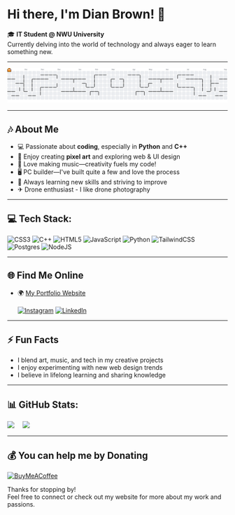 # Hi there, I'm Dian Brown! 👋

🎓 **IT Student @ NWU University**  
Currently delving into the world of technology and always eager to learn something new.

---

<picture>
    <source media="(prefers-color-scheme: dark)" srcset="https://raw.githubusercontent.com/dianbrown/dianbrown/output/pacman-contribution-graph-dark.svg">
    <source media="(prefers-color-scheme: light)" srcset="https://raw.githubusercontent.com/dianbrown/dianbrown/output/pacman-contribution-graph.svg">
    <img alt="pacman contribution graph" src="https://raw.githubusercontent.com/dianbrown/dianbrown/output/pacman-contribution-graph.svg">
</picture>

---

## 🎶 About Me

- 💻 Passionate about **coding**, especially in **Python** and **C++**
- 🎨 Enjoy creating **pixel art** and exploring web & UI design
- 🎵 Love making music—creativity fuels my code!
- 🖥️ PC builder—I've built quite a few and love the process
- 🚀 Always learning new skills and striving to improve
- ✈︎ Drone enthusiast - I like drone photography

---

## 💻 Tech Stack:
![CSS3](https://img.shields.io/badge/css3-%231572B6.svg?style=for-the-badge&logo=css3&logoColor=white) ![C++](https://img.shields.io/badge/c++-%2300599C.svg?style=for-the-badge&logo=c%2B%2B&logoColor=white) ![HTML5](https://img.shields.io/badge/html5-%23E34F26.svg?style=for-the-badge&logo=html5&logoColor=white) ![JavaScript](https://img.shields.io/badge/javascript-%23323330.svg?style=for-the-badge&logo=javascript&logoColor=%23F7DF1E) ![Python](https://img.shields.io/badge/python-3670A0?style=for-the-badge&logo=python&logoColor=ffdd54) ![TailwindCSS](https://img.shields.io/badge/tailwindcss-%2338B2AC.svg?style=for-the-badge&logo=tailwind-css&logoColor=white) ![Postgres](https://img.shields.io/badge/postgres-%23316192.svg?style=for-the-badge&logo=postgresql&logoColor=white) ![NodeJS](https://img.shields.io/badge/node.js-6DA55F?style=for-the-badge&logo=node.js&logoColor=white)

---

## 🌐 Find Me Online

- 🌍 [My Portfolio Website](https://dianbrown.github.io/Portfolio/) <br/><br/>
[![Instagram](https://img.shields.io/badge/Instagram-%23E4405F.svg?logo=Instagram&logoColor=white)](https://instagram.com/dianbrown20) [![LinkedIn](https://img.shields.io/badge/LinkedIn-%230077B5.svg?logo=linkedin&logoColor=white)](https://linkedin.com/in/dian-brown-db01) 

---

## ⚡ Fun Facts

- I blend art, music, and tech in my creative projects
- I enjoy experimenting with new web design trends
- I believe in lifelong learning and sharing knowledge

---

## 📊 GitHub Stats:
![](https://github-readme-stats.vercel.app/api?username=dianbrown&theme=dark&hide_border=false&include_all_commits=false&count_private=false)&nbsp;&nbsp;&ensp;
![](https://github-readme-stats.vercel.app/api/top-langs/?username=dianbrown&theme=dark&hide_border=false&include_all_commits=false&count_private=false&layout=compact)

---

## 💰 You can help me by Donating
[![BuyMeACoffee](https://img.shields.io/badge/Buy%20Me%20a%20Coffee-ffdd00?style=for-the-badge&logo=buy-me-a-coffee&logoColor=black)](https://buymeacoffee.com/dianbrown) 

Thanks for stopping by!  
Feel free to connect or check out my website for more about my work and passions.

